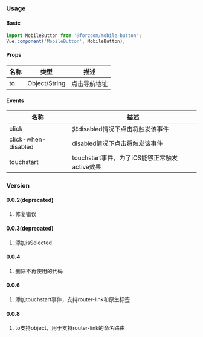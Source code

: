 ### Usage

#### Basic

```js
import MobileButton from '@forzoom/mobile-button';
Vue.component('MobileButton', MobileButton);
```

#### Props

|名称|类型|描述|
|---|---|---|
|to|Object/String|点击导航地址|

#### Events

|名称|描述|
|---|---|
|click|非disabled情况下点击将触发该事件|
|click-when-disabled|disabled情况下点击将触发该事件|
|touchstart|touchstart事件，为了iOS能够正常触发active效果|

### Version

#### 0.0.2(deprecated)

1. 修复错误

#### 0.0.3(deprecated)

1. 添加isSelected

#### 0.0.4

1. 删除不再使用的代码

#### 0.0.6

1. 添加touchstart事件，支持router-link和原生标签

#### 0.0.8

1. to支持object，用于支持router-link的命名路由